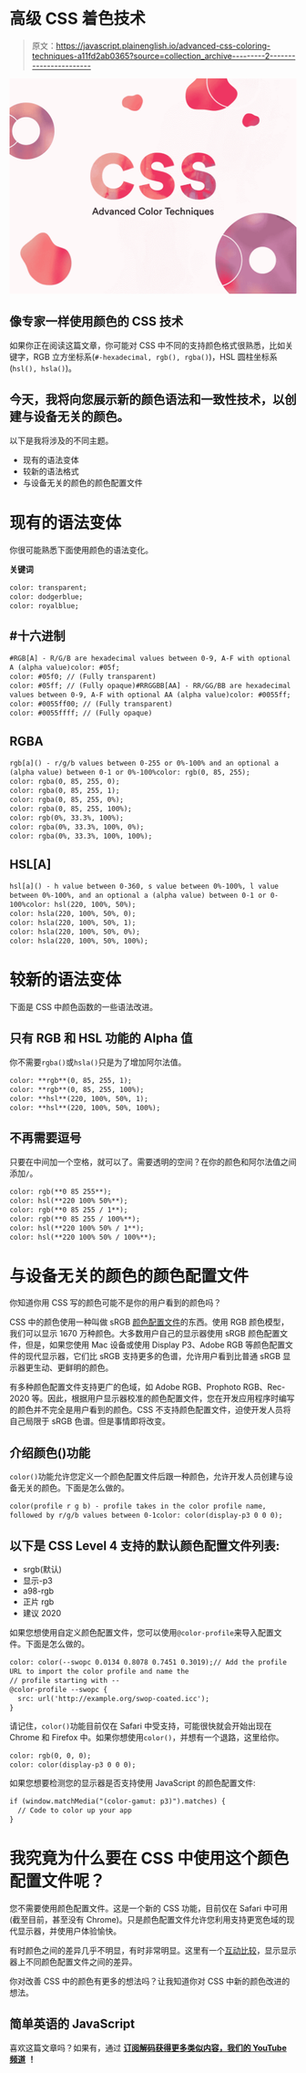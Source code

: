 # 高级 CSS 着色技术

> 原文：<https://javascript.plainenglish.io/advanced-css-coloring-techniques-a11fd2ab0365?source=collection_archive---------2----------------------->

![](img/2f11ffd09a6510fde0a0c7c8e38dec33.png)

## 像专家一样使用颜色的 CSS 技术

如果你正在阅读这篇文章，你可能对 CSS 中不同的支持颜色格式很熟悉，比如关键字，RGB 立方坐标系(`#-hexadecimal, rgb(), rgba()`)，HSL 圆柱坐标系(`hsl(), hsla()`)。

## 今天，我将向您展示新的颜色语法和一致性技术，以创建与设备无关的颜色。

以下是我将涉及的不同主题。

*   现有的语法变体
*   较新的语法格式
*   与设备无关的颜色的颜色配置文件

# 现有的语法变体

你很可能熟悉下面使用颜色的语法变化。

**关键词**

```
color: transparent;
color: dodgerblue;
color: royalblue;
```

## **#十六进制**

```
#RGB[A] - R/G/B are hexadecimal values between 0-9, A-F with optional A (alpha value)color: #05f;
color: #05f0; // (Fully transparent)
color: #05ff; // (Fully opaque)#RRGGBB[AA] - RR/GG/BB are hexadecimal values between 0-9, A-F with optional AA (alpha value)color: #0055ff;
color: #0055ff00; // (Fully transparent)
color: #0055ffff; // (Fully opaque)
```

## **RGBA**

```
rgb[a]() - r/g/b values between 0-255 or 0%-100% and an optional a (alpha value) between 0-1 or 0%-100%color: rgb(0, 85, 255);
color: rgba(0, 85, 255, 0);
color: rgba(0, 85, 255, 1);
color: rgba(0, 85, 255, 0%);
color: rgba(0, 85, 255, 100%);
color: rgb(0%, 33.3%, 100%);
color: rgba(0%, 33.3%, 100%, 0%);
color: rgba(0%, 33.3%, 100%, 100%);
```

## **HSL[A]**

```
hsl[a]() - h value between 0-360, s value between 0%-100%, l value between 0%-100%, and an optional a (alpha value) between 0-1 or 0-100%color: hsl(220, 100%, 50%);
color: hsla(220, 100%, 50%, 0);
color: hsla(220, 100%, 50%, 1);
color: hsla(220, 100%, 50%, 0%);
color: hsla(220, 100%, 50%, 100%);
```

# 较新的语法变体

下面是 CSS 中颜色函数的一些语法改进。

## **只有 RGB 和 HSL 功能的 Alpha 值**

你不需要`rgba()`或`hsla()`只是为了增加阿尔法值。

```
color: **rgb**(0, 85, 255, 1);
color: **rgb**(0, 85, 255, 100%);
color: **hsl**(220, 100%, 50%, 1);
color: **hsl**(220, 100%, 50%, 100%);
```

## **不再需要逗号**

只要在中间加一个空格，就可以了。需要透明的空间？在你的颜色和阿尔法值之间添加`/`。

```
color: rgb(**0 85 255**);
color: hsl(**220 100% 50%**);
color: rgb(**0 85 255 / 1**);
color: rgb(**0 85 255 / 100%**);
color: hsl(**220 100% 50% / 1**);
color: hsl(**220 100% 50% / 100%**);
```

# 与设备无关的颜色的颜色配置文件

你知道你用 CSS 写的颜色可能不是你的用户看到的颜色吗？

CSS 中的颜色使用一种叫做 sRGB [颜色配置文件](https://help.gnome.org/users/gnome-help/stable/color-whatisprofile.html.en#:~:text=A%20color%20profile%20is%20a,gamut%20range%20of%20the%20data.)的东西。使用 RGB 颜色模型，我们可以显示 1670 万种颜色。大多数用户自己的显示器使用 sRGB 颜色配置文件，但是，如果您使用 Mac 设备或使用 Display P3、Adobe RGB 等颜色配置文件的现代显示器，它们比 sRGB 支持更多的色谱，允许用户看到比普通 sRGB 显示器更生动、更鲜明的颜色。

有多种颜色配置文件支持更广的色域，如 Adobe RGB、Prophoto RGB、Rec-2020 等。因此，根据用户显示器校准的颜色配置文件，您在开发应用程序时编写的颜色并不完全是用户看到的颜色。CSS 不支持颜色配置文件，迫使开发人员将自己局限于 sRGB 色谱。但是事情即将改变。

## **介绍颜色()功能**

`color()`功能允许您定义一个颜色配置文件后跟一种颜色，允许开发人员创建与设备无关的颜色。下面是怎么做的。

```
color(profile r g b) - profile takes in the color profile name, followed by r/g/b values between 0-1color: color(display-p3 0 0 0);
```

## 以下是 CSS Level 4 支持的默认颜色配置文件列表:

*   srgb(默认)
*   显示-p3
*   a98-rgb
*   正片 rgb
*   建议 2020

如果您想使用自定义颜色配置文件，您可以使用`@color-profile`来导入配置文件。下面是怎么做的。

```
color: color(--swopc 0.0134 0.8078 0.7451 0.3019);// Add the profile URL to import the color profile and name the 
// profile starting with --
@color-profile --swopc {
  src: url('http://example.org/swop-coated.icc');
}
```

请记住，`color()`功能目前仅在 Safari 中受支持，可能很快就会开始出现在 Chrome 和 Firefox 中。如果你想使用`color()`，并想有一个退路，这里给你。

```
color: rgb(0, 0, 0);
color: color(display-p3 0 0 0);
```

如果您想要检测您的显示器是否支持使用 JavaScript 的颜色配置文件:

```
if (window.matchMedia("(color-gamut: p3)").matches) {
  // Code to color up your app
}
```

# 我究竟为什么要在 CSS 中使用这个颜色配置文件呢？

您不需要使用颜色配置文件。这是一个新的 CSS 功能，目前仅在 Safari 中可用(截至目前，甚至没有 Chrome)。只是颜色配置文件允许您利用支持更宽色域的现代显示器，并使用户体验愉快。

有时颜色之间的差异几乎不明显，有时非常明显。这里有一个[互动比较](https://webkit.org/blog-files/color-gamut/comparison.html)，显示显示器上不同颜色配置文件之间的差异。

你对改善 CSS 中的颜色有更多的想法吗？让我知道你对 CSS 中新的颜色改进的想法。

## 简单英语的 JavaScript

喜欢这篇文章吗？如果有，通过 [**订阅解码获得更多类似内容，我们的 YouTube 频道**](https://www.youtube.com/channel/UCtipWUghju290NWcn8jhyAw) **！**
